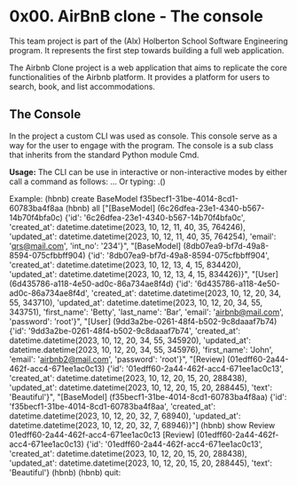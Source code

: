 # 0x00. AirBnB clone - The console

This team project is part of the (Alx) Holberton School Software Engineering program.
It represents the first step towards building a full web application.

The Airbnb Clone project is a web application that aims to replicate the core functionalities of the Airbnb platform. It provides a platform for users to search, book, and list accommodations.

## The Console
In the project a custom CLI was used as console. This console serve as a way for the user to engage with the program.
The console is a sub class that inherits from the standard Python module Cmd.

**Usage:**
The CLI can be use in interactive or non-interactive modes by either call a command as follows:
<command> <argument1> <argument2> ...
Or typing: <class>.<command>()

Example:
(hbnb) create BaseModel
f35becf1-31be-4014-8cd1-60783ba4f8aa
(hbnb) all
["[BaseModel] (6c26dfea-23e1-4340-b567-14b70f4bfa0c) {'id': '6c26dfea-23e1-4340-b567-14b70f4bfa0c', 'created_at': datetime.datetime(2023, 10, 12, 11, 40, 35, 764246), 'updated_at': datetime.datetime(2023, 10, 12, 11, 40, 35, 764254), 'email': 'qrs@mail.com', 'int_no': '234'}", "[BaseModel] (8db07ea9-bf7d-49a8-8594-075cfbbff904) {'id': '8db07ea9-bf7d-49a8-8594-075cfbbff904', 'created_at': datetime.datetime(2023, 10, 12, 13, 4, 15, 834420), 'updated_at': datetime.datetime(2023, 10, 12, 13, 4, 15, 834426)}", "[User] (6d435786-a118-4e50-ad0c-86a734ae8f4d) {'id': '6d435786-a118-4e50-ad0c-86a734ae8f4d', 'created_at': datetime.datetime(2023, 10, 12, 20, 34, 55, 343710), 'updated_at': datetime.datetime(2023, 10, 12, 20, 34, 55, 343751), 'first_name': 'Betty', 'last_name': 'Bar', 'email': 'airbnb@mail.com', 'password': 'root'}", "[User] (9dd3a2be-0261-48f4-b502-9c8daaaf7b74) {'id': '9dd3a2be-0261-48f4-b502-9c8daaaf7b74', 'created_at': datetime.datetime(2023, 10, 12, 20, 34, 55, 345920), 'updated_at': datetime.datetime(2023, 10, 12, 20, 34, 55, 345976), 'first_name': 'John', 'email': 'airbnb2@mail.com', 'password': 'root'}", "[Review] (01edff60-2a44-462f-acc4-671ee1ac0c13) {'id': '01edff60-2a44-462f-acc4-671ee1ac0c13', 'created_at': datetime.datetime(2023, 10, 12, 20, 15, 20, 288438), 'updated_at': datetime.datetime(2023, 10, 12, 20, 15, 20, 288445), 'text': 'Beautiful'}", "[BaseModel] (f35becf1-31be-4014-8cd1-60783ba4f8aa) {'id': 'f35becf1-31be-4014-8cd1-60783ba4f8aa', 'created_at': datetime.datetime(2023, 10, 12, 20, 32, 7, 68940), 'updated_at': datetime.datetime(2023, 10, 12, 20, 32, 7, 68946)}"]
(hbnb) show Review 01edff60-2a44-462f-acc4-671ee1ac0c13
[Review] (01edff60-2a44-462f-acc4-671ee1ac0c13) {'id': '01edff60-2a44-462f-acc4-671ee1ac0c13', 'created_at': datetime.datetime(2023, 10, 12, 20, 15, 20, 288438), 'updated_at': datetime.datetime(2023, 10, 12, 20, 15, 20, 288445), 'text': 'Beautiful'}
(hbnb)
(hbnb) quit:
